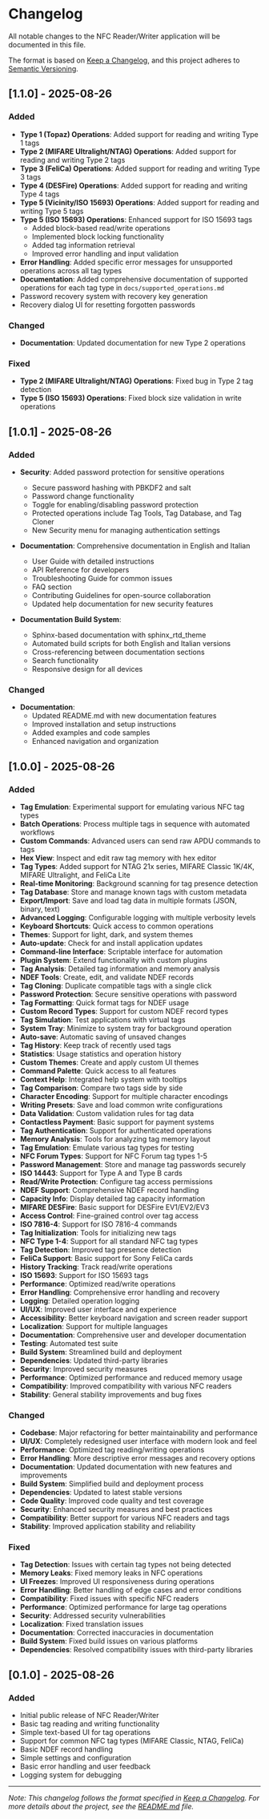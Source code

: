 # Changelog

All notable changes to the NFC Reader/Writer application will be documented in this file.

The format is based on [Keep a Changelog](https://keepachangelog.com/en/1.0.0/),
and this project adheres to [Semantic Versioning](https://semver.org/spec/v2.0.0.html).

## [1.1.0] - 2025-08-26

### Added

- **Type 1 (Topaz) Operations**: Added support for reading and writing Type 1 tags
- **Type 2 (MIFARE Ultralight/NTAG) Operations**: Added support for reading and writing Type 2 tags
- **Type 3 (FeliCa) Operations**: Added support for reading and writing Type 3 tags
- **Type 4 (DESFire) Operations**: Added support for reading and writing Type 4 tags
- **Type 5 (Vicinity/ISO 15693) Operations**: Added support for reading and writing Type 5 tags
- **Type 5 (ISO 15693) Operations**: Enhanced support for ISO 15693 tags
  - Added block-based read/write operations
  - Implemented block locking functionality
  - Added tag information retrieval
  - Improved error handling and input validation
- **Error Handling**: Added specific error messages for unsupported operations across all tag types
- **Documentation**: Added comprehensive documentation of supported operations for each tag type in `docs/supported_operations.md`
- Password recovery system with recovery key generation
- Recovery dialog UI for resetting forgotten passwords

### Changed

- **Documentation**: Updated documentation for new Type 2 operations

### Fixed

- **Type 2 (MIFARE Ultralight/NTAG) Operations**: Fixed bug in Type 2 tag detection
- **Type 5 (ISO 15693) Operations**: Fixed block size validation in write operations

## [1.0.1] - 2025-08-26

### Added

- **Security**: Added password protection for sensitive operations
  - Secure password hashing with PBKDF2 and salt
  - Password change functionality
  - Toggle for enabling/disabling password protection
  - Protected operations include Tag Tools, Tag Database, and Tag Cloner
  - New Security menu for managing authentication settings
  
- **Documentation**: Comprehensive documentation in English and Italian
  - User Guide with detailed instructions
  - API Reference for developers
  - Troubleshooting Guide for common issues
  - FAQ section
  - Contributing Guidelines for open-source collaboration
  - Updated help documentation for new security features
  
- **Documentation Build System**:
  - Sphinx-based documentation with sphinx_rtd_theme
  - Automated build scripts for both English and Italian versions
  - Cross-referencing between documentation sections
  - Search functionality
  - Responsive design for all devices

### Changed

- **Documentation**:
  - Updated README.md with new documentation features
  - Improved installation and setup instructions
  - Added examples and code samples
  - Enhanced navigation and organization

## [1.0.0] - 2025-08-26

### Added

- **Tag Emulation**: Experimental support for emulating various NFC tag types
- **Batch Operations**: Process multiple tags in sequence with automated workflows
- **Custom Commands**: Advanced users can send raw APDU commands to tags
- **Hex View**: Inspect and edit raw tag memory with hex editor
- **Tag Types**: Added support for NTAG 21x series, MIFARE Classic 1K/4K, MIFARE Ultralight, and FeliCa Lite
- **Real-time Monitoring**: Background scanning for tag presence detection
- **Tag Database**: Store and manage known tags with custom metadata
- **Export/Import**: Save and load tag data in multiple formats (JSON, binary, text)
- **Advanced Logging**: Configurable logging with multiple verbosity levels
- **Keyboard Shortcuts**: Quick access to common operations
- **Themes**: Support for light, dark, and system themes
- **Auto-update**: Check for and install application updates
- **Command-line Interface**: Scriptable interface for automation
- **Plugin System**: Extend functionality with custom plugins
- **Tag Analysis**: Detailed tag information and memory analysis
- **NDEF Tools**: Create, edit, and validate NDEF records
- **Tag Cloning**: Duplicate compatible tags with a single click
- **Password Protection**: Secure sensitive operations with password
- **Tag Formatting**: Quick format tags for NDEF usage
- **Custom Record Types**: Support for custom NDEF record types
- **Tag Simulation**: Test applications with virtual tags
- **System Tray**: Minimize to system tray for background operation
- **Auto-save**: Automatic saving of unsaved changes
- **Tag History**: Keep track of recently used tags
- **Statistics**: Usage statistics and operation history
- **Custom Themes**: Create and apply custom UI themes
- **Command Palette**: Quick access to all features
- **Context Help**: Integrated help system with tooltips
- **Tag Comparison**: Compare two tags side by side
- **Character Encoding**: Support for multiple character encodings
- **Writing Presets**: Save and load common write configurations
- **Data Validation**: Custom validation rules for tag data
- **Contactless Payment**: Basic support for payment systems
- **Tag Authentication**: Support for authenticated operations
- **Memory Analysis**: Tools for analyzing tag memory layout
- **Tag Emulation**: Emulate various tag types for testing
- **NFC Forum Types**: Support for NFC Forum tag types 1-5
- **Password Management**: Store and manage tag passwords securely
- **ISO 14443**: Support for Type A and Type B cards
- **Read/Write Protection**: Configure tag access permissions
- **NDEF Support**: Comprehensive NDEF record handling
- **Capacity Info**: Display detailed tag capacity information
- **MIFARE DESFire**: Basic support for DESFire EV1/EV2/EV3
- **Access Control**: Fine-grained control over tag access
- **ISO 7816-4**: Support for ISO 7816-4 commands
- **Tag Initialization**: Tools for initializing new tags
- **NFC Type 1-4**: Support for all standard NFC tag types
- **Tag Detection**: Improved tag presence detection
- **FeliCa Support**: Basic support for Sony FeliCa cards
- **History Tracking**: Track read/write operations
- **ISO 15693**: Support for ISO 15693 tags
- **Performance**: Optimized read/write operations
- **Error Handling**: Comprehensive error handling and recovery
- **Logging**: Detailed operation logging
- **UI/UX**: Improved user interface and experience
- **Accessibility**: Better keyboard navigation and screen reader support
- **Localization**: Support for multiple languages
- **Documentation**: Comprehensive user and developer documentation
- **Testing**: Automated test suite
- **Build System**: Streamlined build and deployment
- **Dependencies**: Updated third-party libraries
- **Security**: Improved security measures
- **Performance**: Optimized performance and reduced memory usage
- **Compatibility**: Improved compatibility with various NFC readers
- **Stability**: General stability improvements and bug fixes

### Changed

- **Codebase**: Major refactoring for better maintainability and performance
- **UI/UX**: Completely redesigned user interface with modern look and feel
- **Performance**: Optimized tag reading/writing operations
- **Error Handling**: More descriptive error messages and recovery options
- **Documentation**: Updated documentation with new features and improvements
- **Build System**: Simplified build and deployment process
- **Dependencies**: Updated to latest stable versions
- **Code Quality**: Improved code quality and test coverage
- **Security**: Enhanced security measures and best practices
- **Compatibility**: Better support for various NFC readers and tags
- **Stability**: Improved application stability and reliability

### Fixed

- **Tag Detection**: Issues with certain tag types not being detected
- **Memory Leaks**: Fixed memory leaks in NFC operations
- **UI Freezes**: Improved UI responsiveness during operations
- **Error Handling**: Better handling of edge cases and error conditions
- **Compatibility**: Fixed issues with specific NFC readers
- **Performance**: Optimized performance for large tag operations
- **Security**: Addressed security vulnerabilities
- **Localization**: Fixed translation issues
- **Documentation**: Corrected inaccuracies in documentation
- **Build System**: Fixed build issues on various platforms
- **Dependencies**: Resolved compatibility issues with third-party libraries

## [0.1.0] - 2025-08-26

### Added

- Initial public release of NFC Reader/Writer
- Basic tag reading and writing functionality
- Simple text-based UI for tag operations
- Support for common NFC tag types (MIFARE Classic, NTAG, FeliCa)
- Basic NDEF record handling
- Simple settings and configuration
- Basic error handling and user feedback
- Logging system for debugging

---

*Note: This changelog follows the format specified in [Keep a Changelog](https://keepachangelog.com/en/1.0.0/).
For more details about the project, see the [README.md](README.md) file.*
